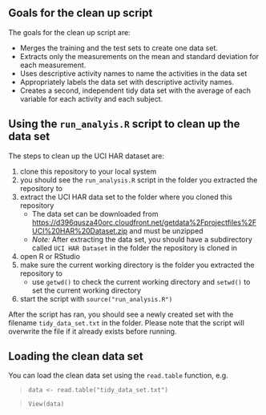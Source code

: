 ## Goals for the clean up script
The goals for the clean up script are:

* Merges the training and the test sets to create one data set.
* Extracts only the measurements on the mean and standard deviation for each measurement. 
* Uses descriptive activity names to name the activities in the data set
* Appropriately labels the data set with descriptive activity names. 
* Creates a second, independent tidy data set with the average of each variable for each activity and each subject. 

## Using the `run_analyis.R` script to clean up the data set

The steps to clean up the UCI HAR dataset are:

 1. clone this repository to your local system
 2. you should see the `run_analysis.R` script in the folder you extracted the repository to
 3. extract the UCI HAR data set to the folder where you cloned this repository
     * The data set can be downloaded from https://d396qusza40orc.cloudfront.net/getdata%2Fprojectfiles%2FUCI%20HAR%20Dataset.zip and must be unzipped
     * *Note:* After extracting the data set, you should have a subdirectory called `UCI HAR Dataset` in the folder the repository is cloned in
 4. open R or RStudio
 5. make sure the current working directory is the folder you extracted the repository to
     * use `getwd()` to check the current working directory and `setwd()` to set the current working directory
 6. start the script with `source("run_analysis.R")`

After the script has ran, you should see a newly created set with the filename `tidy_data_set.txt` in the folder. 
Please note that the script will overwrite the file if it already exists before running.

## Loading the clean data set

You can load the clean data set using the `read.table` function, e.g. 

> `data <- read.table("tidy_data_set.txt")`

> `View(data)`

